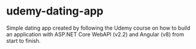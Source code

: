 # udemy-dating-app
Simple dating app created by following the Udemy course on how to build an application with ASP.NET Core WebAPI (v2.2) and Angular (v8) from start to finish.
